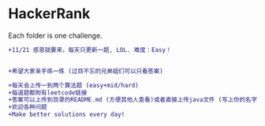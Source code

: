 # HackerRank

Each folder is one challenge.

```diff
+11/21 感恩就要来，每天只更新一题, LOL. 难度：Easy！


+希望大家亲手练一练 (过目不忘的兄弟姐们可以只看答案)
```

```diff
+每天会上传一到两个算法题 (easy+mid/hard)
+每道题都附有leetcode链接
+答案可以上传到目录的README.md (方便其他人查看)或者直接上传java文件 (写上你的名字)
+欢迎各种问题
+Make better solutions every day!
